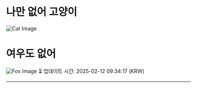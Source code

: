 
# 나만 없어 고양이

![Cat Image](https://cdn2.thecatapi.com/images/dub.jpg)

# 여우도 없어
![Fox Image](https://randomfox.ca/images/21.jpg)
⏳ 업데이트 시간: 2025-02-12 09:34:17 (KRW)

---
